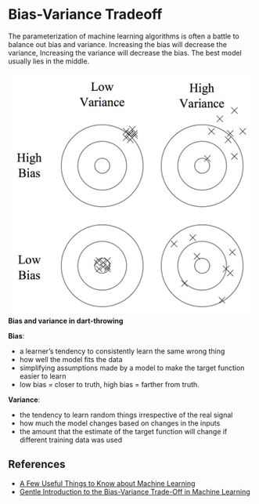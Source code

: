 # Bias-Variance Tradeoff

The parameterization of machine learning algorithms is often a battle to balance out bias and variance. Increasing the bias will decrease the variance, Increasing the variance will decrease the bias. The best model usually lies in the middle.

<img src="https://raw.githubusercontent.com/sbecker/machine-learning/master/images/bias-variance-dartboard.png" alt="Bias and variance in dart-throwing" width="500" /><br>
**Bias and variance in dart-throwing**

**Bias**:
- a learner’s tendency to consistently learn the same wrong thing
- how well the model fits the data
- simplifying assumptions made by a model to make the target function easier to learn
- low bias = closer to truth, high bias = farther from truth. 

**Variance**:
- the tendency to learn random things irrespective of the real signal
- how much the model changes based on changes in the inputs
- the amount that the estimate of the target function will change if different training data was used

## References
- [A Few Useful Things to Know about Machine Learning](http://homes.cs.washington.edu/~pedrod/papers/cacm12.pdf)
- [Gentle Introduction to the Bias-Variance Trade-Off in Machine Learning](http://machinelearningmastery.com/gentle-introduction-to-the-bias-variance-trade-off-in-machine-learning/)
